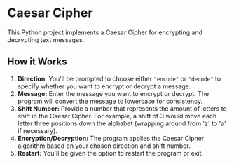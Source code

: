 # Caesar Cipher

This Python project implements a Caesar Cipher for encrypting and decrypting text messages.

## How it Works

1. **Direction:** You'll be prompted to choose either `"encode"` or `"decode"` to specify whether you want to encrypt or decrypt a message.
2. **Message:** Enter the message you want to encrypt or decrypt. The program will convert the message to lowercase for consistency.
3. **Shift Number:** Provide a number that represents the amount of letters to shift in the Caesar Cipher. For example, a shift of 3 would move each letter three positions down the alphabet (wrapping around from 'z' to 'a' if necessary).
4. **Encryption/Decryption:** The program applies the Caesar Cipher algorithm based on your chosen direction and shift number.
5. **Restart:** You'll be given the option to restart the program or exit.

